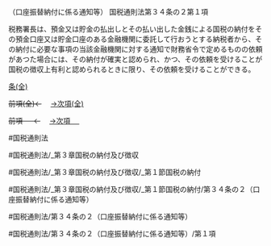 （口座振替納付に係る通知等）
国税通則法第３４条の２第１項

税務署長は、預金又は貯金の払出しとその払い出した金銭による国税の納付をその預金口座又は貯金口座のある金融機関に委託して行おうとする納税者から、その納付に必要な事項の当該金融機関に対する通知で財務省令で定めるものの依頼があつた場合には、その納付が確実と認められ、かつ、その依頼を受けることが国税の徴収上有利と認められるときに限り、その依頼を受けることができる。

[条(全)](国税通則法＿＿＿＿＿第３４条の２_.md)

~~前項(全)←~~　  [→次項(全)](国税通則法＿＿＿＿＿第３４条の２第２項_.md)

~~前項 　 ←~~　  [→次項 　 ](国税通則法＿＿＿＿＿第３４条の２第２項.md)



#国税通則法

#国税通則法/_第３章国税の納付及び徴収

#国税通則法/_第３章国税の納付及び徴収/_第１節国税の納付

#国税通則法/_第３章国税の納付及び徴収/_第１節国税の納付/第３４条の２（口座振替納付に係る通知等）

#国税通則法/第３４条の２（口座振替納付に係る通知等）

#国税通則法/第３４条の２（口座振替納付に係る通知等）/第１項

